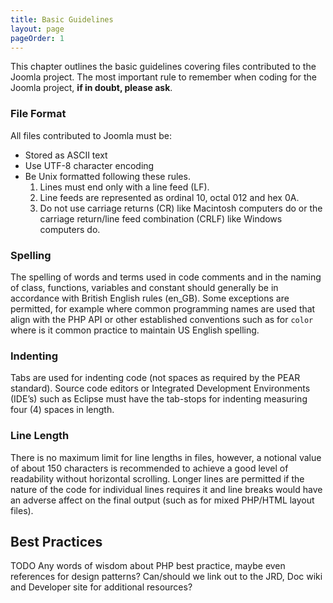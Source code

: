 ```yaml
---
title: Basic Guidelines
layout: page
pageOrder: 1
---
```



This chapter outlines the basic guidelines covering files contributed to the Joomla project. The most important rule to remember when coding for the Joomla project, **if in doubt, please ask**. 

### File Format

All files contributed to Joomla must be: 

* Stored as ASCII text
* Use UTF-8 character encoding
* Be Unix formatted following these rules. 
	1. Lines must end only with a line feed (LF). 
	2. Line feeds are represented as ordinal 10, octal 012 and hex 0A. 
	3. Do not use carriage returns (CR) like Macintosh computers do or the carriage return/line feed combination (CRLF) like Windows computers do.

### Spelling

The spelling of words and terms used in code comments and in the naming of class, functions, variables and constant should generally be in accordance with British English rules (en\_GB). 
Some exceptions are permitted, for example where common programming names are used that align with the PHP API or other established conventions such as for `color` where is it common practice to maintain US English spelling.

### Indenting

Tabs are used for indenting code (not spaces as required by the PEAR standard). Source code editors or Integrated Development Environments (IDE’s) such as Eclipse must have the tab-stops for indenting measuring four (4) spaces in length.

### Line Length

There is no maximum limit for line lengths in files, however, a notional value of about 150 characters is recommended to achieve a good level of readability without horizontal scrolling. Longer lines are permitted if the nature of the code for individual lines requires it and line breaks would have an adverse affect on the final output (such as for mixed PHP/HTML layout files).

## Best Practices

TODO Any words of wisdom about PHP best practice, maybe even references for design patterns? Can/should we link out to the JRD, Doc wiki and Developer site for additional resources?